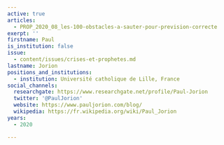 ```yaml
---
active: true
articles:
  - PROP_2020_08_les-100-obstacles-a-sauter-pour-prevision-correcte
exerpt: ''
firstname: Paul
is_institution: false
issue:
  - content/issues/crises-et-prophetes.md
lastname: Jorion
positions_and_institutions:
  - institution: Université catholique de Lille, France
social_channels:
  researchgate: https://www.researchgate.net/profile/Paul-Jorion
  twitter: '@PaulJorion'
  website: https://www.pauljorion.com/blog/
  wikipedia: https://fr.wikipedia.org/wiki/Paul_Jorion
years:
  - 2020

---
```

